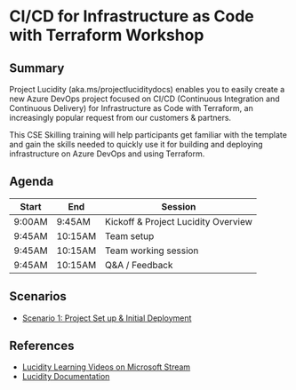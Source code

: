 # CI/CD for Infrastructure as Code with Terraform Workshop

## Summary

Project Lucidity (aka.ms/projectluciditydocs) enables you to easily create a new Azure DevOps project focused on CI/CD (Continuous Integration and Continuous Delivery) for Infrastructure as Code with Terraform, an increasingly popular request from our customers & partners.

This CSE Skilling training will help participants get familiar with the template and gain the skills needed to quickly use it for building and deploying infrastructure on Azure DevOps and using Terraform.

## Agenda

| Start   | End     | Session                            |
|---------|---------|------------------------------------|
|  9:00AM |  9:45AM | Kickoff & Project Lucidity Overview|
|  9:45AM | 10:15AM | Team setup                         |
|  9:45AM | 10:15AM | Team working session               |
|  9:45AM | 10:15AM | Q&A / Feedback                     |

## Scenarios

* [Scenario 1: Project Set up & Initial Deployment](./scenario-1.md)

## References

* [Lucidity Learning Videos on Microsoft Stream](https://msit.microsoftstream.com/channel/8855a1ff-0400-b9ec-aeb5-f1eb39bb3013)
* [Lucidity Documentation](https://aka.ms/projectluciditydocs)

